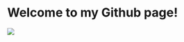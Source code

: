 # Welcome to my Github page!

<img align="center" src="https://github-readme-stats.vercel.app/api/<CARD_TYPE>/?username=stark4n6" />
